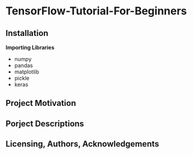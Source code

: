 # TensorFlow-Tutorial-For-Beginners

## Installation
**Importing Libraries**</br>
* numpy
* pandas
* matplotlib
* pickle
* keras

## Project Motivation

## Porject Descriptions 


## Licensing, Authors, Acknowledgements
